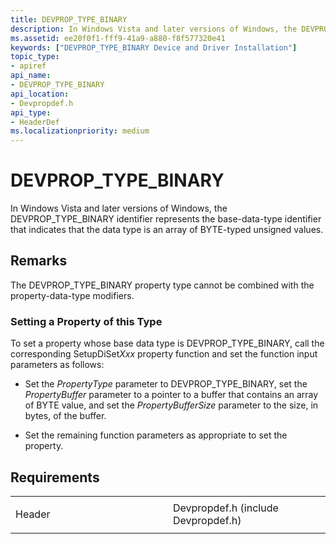 ```yaml
---
title: DEVPROP_TYPE_BINARY
description: In Windows Vista and later versions of Windows, the DEVPROP_TYPE_BINARY identifier represents the base-data-type identifier that indicates that the data type is an array of BYTE-typed unsigned values.
ms.assetid: ee20f0f1-fff9-41a9-a880-f8f577320e41
keywords: ["DEVPROP_TYPE_BINARY Device and Driver Installation"]
topic_type:
- apiref
api_name:
- DEVPROP_TYPE_BINARY
api_location:
- Devpropdef.h
api_type:
- HeaderDef
ms.localizationpriority: medium
---
```


# DEVPROP_TYPE_BINARY


In Windows Vista and later versions of Windows, the DEVPROP_TYPE_BINARY identifier represents the base-data-type identifier that indicates that the data type is an array of BYTE-typed unsigned values.

Remarks
-------

The DEVPROP_TYPE_BINARY property type cannot be combined with the property-data-type modifiers.

### Setting a Property of this Type

To set a property whose base data type is DEVPROP_TYPE_BINARY, call the corresponding SetupDiSet*Xxx* property function and set the function input parameters as follows:

-   Set the *PropertyType* parameter to DEVPROP_TYPE_BINARY, set the *PropertyBuffer* parameter to a pointer to a buffer that contains an array of BYTE value, and set the *PropertyBufferSize* parameter to the size, in bytes, of the buffer.

-   Set the remaining function parameters as appropriate to set the property.

Requirements
------------

<table>
<colgroup>
<col width="50%" />
<col width="50%" />
</colgroup>
<tbody>
<tr class="odd">
<td align="left"><p>Header</p></td>
<td align="left">Devpropdef.h (include Devpropdef.h)</td>
</tr>
</tbody>
</table>

 

 





